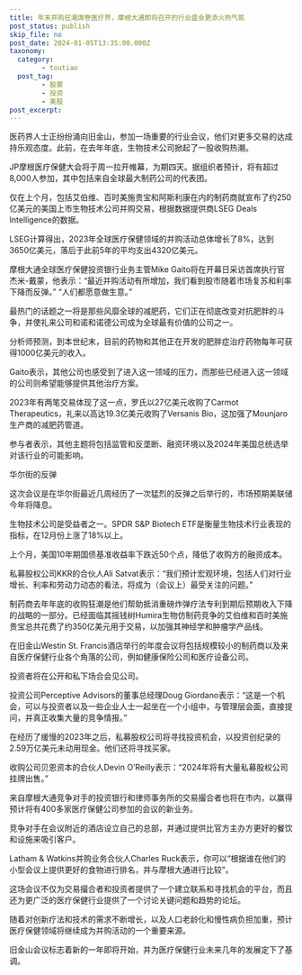 ```yaml
---
title: 年末并购狂潮席卷医疗界，摩根大通即将召开的行业盛会更添火热气氛
post_status: publish
skip_file: no
post_date: 2024-01-05T13:35:00.000Z
taxonomy:
  category:
        - toutiao
  post_tag:
        - 股票
        - 投资
        - 美股
post_excerpt: 
---
```

医药界人士正纷纷涌向旧金山，参加一场重要的行业会议，他们对更多交易的达成持乐观态度。此前，在去年年底，生物技术公司掀起了一股收购热潮。

JP摩根医疗保健大会将于周一拉开帷幕，为期四天。据组织者预计，将有超过8,000人参加，其中包括来自全球最大制药公司的代表团。

仅在上个月，包括艾伯维、百时美施贵宝和阿斯利康在内的制药商就宣布了约250亿美元的美国上市生物技术公司并购交易，根据数据提供商LSEG Deals Intelligence的数据。

LSEG计算得出，2023年全球医疗保健领域的并购活动总体增长了8%，达到3650亿美元，落后于此前5年的平均支出4320亿美元。

摩根大通全球医疗保健投资银行业务主管Mike Gaito将在开幕日采访首席执行官杰米-戴蒙，他表示：“最近并购活动有所增加，我们看到股市随着市场复苏和利率下降而反弹。” “人们都愿意做生意。”

最热门的话题之一将是那些风靡全球的减肥药，它们正在彻底改变对抗肥胖的斗争，并使礼来公司和诺和诺德公司成为全球最有价值的公司之一。

分析师预测，到本世纪末，目前的药物和其他正在开发的肥胖症治疗药物每年可获得1000亿美元的收入。

Gaito表示，其他公司也感受到了进入这一领域的压力，而那些已经进入这一领域的公司则希望能够提供其他治疗方案。

2023年有两笔交易体现了这一点，罗氏以27亿美元收购了Carmot Therapeutics，礼来以高达19.3亿美元收购了Versanis Bio，这加强了Mounjaro生产商的减肥药管道。

参与者表示，其他主题将包括监管和反垄断、融资环境以及2024年美国总统选举对该行业的可能影响。

华尔街的反弹

这次会议是在华尔街最近几周经历了一次猛烈的反弹之后举行的，市场预期美联储今年将降息。

生物技术公司是受益者之一。SPDR S&P Biotech ETF是衡量生物技术行业表现的指标，在12月份上涨了18%以上。

上个月，美国10年期国债基准收益率下跌近50个点，降低了收购方的融资成本。

私募股权公司KKR的合伙人Ali Satvat表示：“我们预计宏观环境，包括人们对行业增长、利率和劳动力动态的看法，将成为（会议上）最受关注的问题。”

制药商去年年底的收购狂潮是他们帮助抵消重磅炸弹疗法专利到期后预期收入下降的战略的一部分。已经面临其摇钱树Humira生物仿制药竞争的艾伯维和百时美施贵宝总共花费了约350亿美元用于交易，以加强其神经学和肿瘤学产品线。

在旧金山Westin St. Francis酒店举行的年度会议将包括规模较小的制药商以及来自医疗保健行业各个角落的公司，例如健康保险公司和医疗设备公司。

投资者将在公开和私下场合会见公司。

投资公司Perceptive Advisors的董事总经理Doug Giordano表示：“这是一个机会，可以与投资者以及一些企业人士一起坐在一个小组中，与管理层会面，直接提问，并真正收集大量的竞争情报。”

在经历了缓慢的2023年之后，私募股权公司将寻找投资机会，以投资创纪录的2.59万亿美元未动用现金。他们还将寻找买家。

收购公司贝恩资本的合伙人Devin O’Reilly表示：“2024年将有大量私募股权公司挂牌出售。”

来自摩根大通竞争对手的投资银行和律师事务所的交易撮合者也将在市内，以赢得预计将有400多家医疗保健公司参加的会议的新业务。

竞争对手在会议附近的酒店设立自己的总部，并通过提供比官方主办方更好的餐饮和设施来吸引客户。

Latham & Watkins并购业务合伙人Charles Ruck表示，你可以“根据谁在他们的小型会议上提供更好的食物进行排名，并与摩根大通进行比较”。

这场会议不仅为交易撮合者和投资者提供了一个建立联系和寻找机会的平台，而且还为更广泛的医疗保健行业提供了一个讨论关键问题和趋势的论坛。

随着对创新疗法和技术的需求不断增长，以及人口老龄化和慢性病负担加重，预计医疗保健领域将继续成为并购活动的一个重要来源。

旧金山会议标志着新的一年即将开始，并为医疗保健行业未来几年的发展定下了基调。